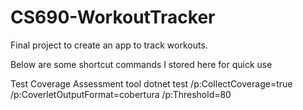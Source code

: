 # CS690-WorkoutTracker

Final project to create an app to track workouts. 



Below are some shortcut commands I stored here for quick use

Test Coverage Assessment tool 
dotnet test /p:CollectCoverage=true /p:CoverletOutputFormat=cobertura /p:Threshold=80
